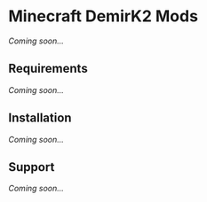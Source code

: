 # Minecraft DemirK2 Mods
*Coming soon...*

## Requirements
*Coming soon...*

## Installation
*Coming soon...*

## Support
*Coming soon...*